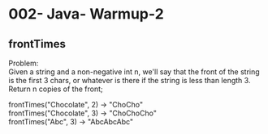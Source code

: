 002- Java- Warmup-2
==================

frontTimes
-----------

  
Problem:  
Given a string and a non-negative int n, we'll say that the front of the string is the first 3 chars, or whatever is there if the string is less than length 3. Return n copies of the front; 
>
frontTimes("Chocolate", 2) → "ChoCho"  
frontTimes("Chocolate", 3) → "ChoChoCho"  
frontTimes("Abc", 3) → "AbcAbcAbc"  